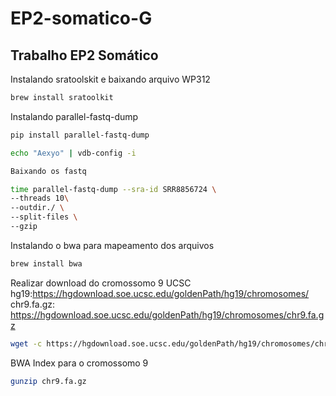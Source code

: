 # EP2-somatico-G
## Trabalho EP2 Somático
Instalando sratoolskit e baixando arquivo WP312
  ```bash
  brew install sratoolkit
  ```
Instalando parallel-fastq-dump
```bash
pip install parallel-fastq-dump
```
```bash
echo "Aexyo" | vdb-config -i
```
```bash
Baixando os fastq

time parallel-fastq-dump --sra-id SRR8856724 \
--threads 10\
--outdir./ \
--split-files \
--gzip
```

Instalando o bwa para mapeamento dos arquivos
```bash
brew install bwa 
```
Realizar download do cromossomo 9 UCSC hg19:https://hgdownload.soe.ucsc.edu/goldenPath/hg19/chromosomes/ chr9.fa.gz: https://hgdownload.soe.ucsc.edu/goldenPath/hg19/chromosomes/chr9.fa.gz
```bash
wget -c https://hgdownload.soe.ucsc.edu/goldenPath/hg19/chromosomes/chr9.fa.gz
```

BWA Index para o cromossomo 9
```bash
gunzip chr9.fa.gz
```
```bash
